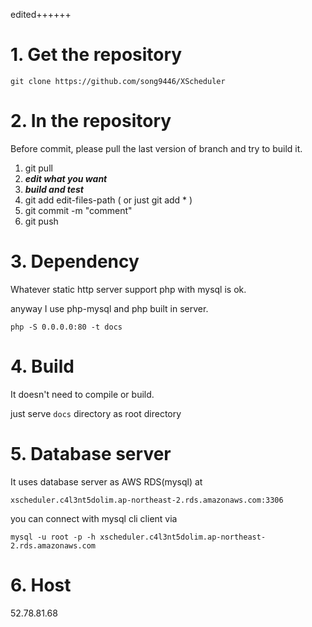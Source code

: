 edited++++++
# 1. Get the repository
`git clone https://github.com/song9446/XScheduler`

# 2. In the repository
Before commit, please pull the last version of branch and try to build it.
1) git pull
2) ***edit what you want***
3) ***build and test***
4) git add edit-files-path  ( or just git add * )
5) git commit -m "comment"
6) git push

# 3. Dependency
Whatever static http server support php with mysql is ok.

anyway I use php-mysql and php built in server.

`php -S 0.0.0.0:80 -t docs`

# 4. Build
It doesn't need to compile or build.

just serve `docs` directory as root directory

# 5. Database server
It uses database server as AWS RDS(mysql) at 

`xscheduler.c4l3nt5dolim.ap-northeast-2.rds.amazonaws.com:3306`

you can connect with mysql cli client via

`mysql -u root -p -h xscheduler.c4l3nt5dolim.ap-northeast-2.rds.amazonaws.com`

# 6. Host
52.78.81.68
